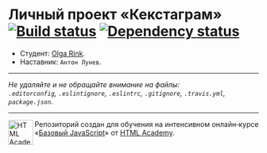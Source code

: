# Личный проект «Кекстаграм» [![Build status][travis-image]][travis-url] [![Dependency status][dependency-image]][dependency-url]

* Студент: [Olga Rink](https://up.htmlacademy.ru/javascript/5/user/79675).
* Наставник: `Антон Лунев`.

---

_Не удаляйте и не обращайте внимание на файлы:_<br>
_`.editorconfig`, `.eslintignore`, `.eslintrc`, `.gitignore`, `.travis.yml`, `package.json`._

---

<a href="https://htmlacademy.ru/intensive/javascript"><img align="left" width="50" height="50" title="HTML Academy" src="https://up.htmlacademy.ru/static/img/intensive/javascript/logo-for-github.svg"></a>

Репозиторий создан для обучения на интенсивном онлайн‑курсе «[Базовый JavaScript](https://htmlacademy.ru/intensive/javascript)» от [HTML Academy](https://htmlacademy.ru).

[travis-image]: https://travis-ci.org/htmlacademy-javascript/79675-kekstagram.svg?branch=master
[travis-url]: https://travis-ci.org/htmlacademy-javascript/79675-kekstagram
[dependency-image]: https://david-dm.org/htmlacademy-javascript/79675-kekstagram.svg?style=flat-square
[dependency-url]: https://david-dm.org/htmlacademy-javascript/79675-kekstagram
